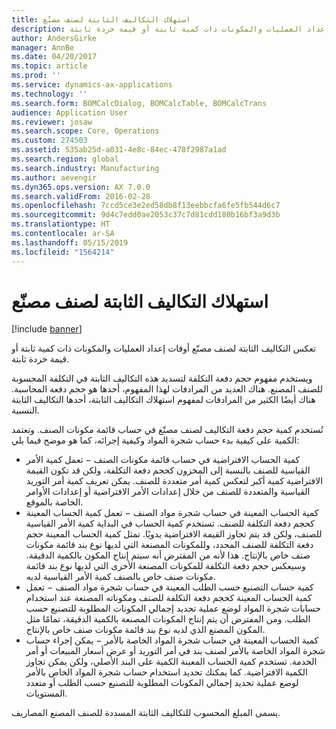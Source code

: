 ```yaml
---
title: استهلاك التكاليف الثابتة لصنف مصنّع
description: تعكس التكاليف الثابتة لصنف مصنّع أوقات إعداد العمليات والمكونات ذات كمية ثابتة أو قيمة خردة ثابتة.
author: AndersGirke
manager: AnnBe
ms.date: 04/20/2017
ms.topic: article
ms.prod: ''
ms.service: dynamics-ax-applications
ms.technology: ''
ms.search.form: BOMCalcDialog, BOMCalcTable, BOMCalcTrans
audience: Application User
ms.reviewer: josaw
ms.search.scope: Core, Operations
ms.custom: 274503
ms.assetid: 535ab25d-a031-4e8c-84ec-478f2987a1ad
ms.search.region: global
ms.search.industry: Manufacturing
ms.author: aevengir
ms.dyn365.ops.version: AX 7.0.0
ms.search.validFrom: 2016-02-28
ms.openlocfilehash: 7ccd5ce3e2ed58db8f13eebbcfa6fe5fb544d6c7
ms.sourcegitcommit: 9d4c7edd0ae2053c37c7d81cdd180b16bf3a9d3b
ms.translationtype: HT
ms.contentlocale: ar-SA
ms.lasthandoff: 05/15/2019
ms.locfileid: "1564214"
---
```

# <a name="amortize-constant-costs-for-a-manufactured-item"></a>استهلاك التكاليف الثابتة لصنف مصنّع

[!include [banner](../includes/banner.md)]

تعكس التكاليف الثابتة لصنف مصنّع أوقات إعداد العمليات والمكونات ذات كمية ثابتة أو قيمة خردة ثابتة. 

ويستخدم مفهوم حجم دفعة التكلفة لتسديد هذه التكاليف الثابتة في التكلفة المحسوبة للصنف المصنع. هناك العديد من المرادفات لهذا المفهوم، أحدها هو حجم دفعة المحاسبة. هناك أيضًا الكثير من المرادفات لمفهوم استهلاك التكاليف الثابتة، أحدها التكاليف الثابتة النسبية.

تُستخدم كمية حجم دفعة التكاليف لصنف مصنّغ في حساب قائمة مكونات الصنف. وتعتمد الكمية على كيفية بدء حساب شجرة المواد وكيفية إجرائه، كما هو موضح فيما يلي:

-   كمية الحساب الافتراضية في حساب قائمة مكونات الصنف − تعمل ‏‏كمية الأمر القياسية للصنف بالنسبة إلى المخزون كحجم دفعة التكلفة، ولكن قد تكون القيمة الافتراضية كمية أكبر لتعكس كمية أمر متعددة للصنف. يمكن تعريف كمية أمر التوريد القياسية والمتعددة للصنف من خلال ‏‏إعدادات الأمر الافتراضية أو ‏‏إعدادات الأوامر الخاصة بالموقع.
-   كمية الحساب المعينة في حساب شجرة مواد الصنف − تعمل كمية الحساب المعينة كحجم دفعة التكلفة للصنف. تستخدم كمية الحساب في البداية كمية الأمر القياسية للصنف، ولكن قد يتم تجاوز القيمة الافتراضية يدويًا. تمثل كمية الحساب المعينة حجم دفعة التكلفة للصنف المحدد، وللمكونات المصنعة التي لديها نوع بند قائمة مكونات صنف خاص بالإنتاج. هذا لأنه من المفترض أنه سيتم إنتاج المكون بالكمية الدقيقة. وسيعكس حجم دفعة التكلفة للمكونات المصنعة الأخرى التي لديها نوع بند قائمة مكونات صنف خاص بالصنف كمية الأمر القياسية لديه.
-   كمية حساب التصنيع حسب الطلب المعينة في حساب شجرة مواد الصنف − تعمل كمية الحساب المعينة كحجم دفعة التكلفة للصنف ومكوناته المصنعة عند استخدام حسابات شجرة المواد لوضع عملية تحديد إجمالي المكونات المطلوبة للتصنيع حسب الطلب. ومن المفترض أن يتم إنتاج المكونات المصنعة بالكمية الدقيقة، تمامًا مثل المكون المصنع الذي لديه نوع بند قائمة مكونات صنف خاص بالإنتاج.
-   كمية الحساب المعينة في حساب شجرة المواد الخاصة بالأمر − يمكن إجراء حساب شجرة المواد الخاصة بالأمر لصنف بند في أمر التوريد أو عرض أسعار المبيعات أو أمر الخدمة. تستخدم كمية الحساب المعينة الكمية على البند الأصلي، ولكن يمكن تجاوز الكمية الافتراضية. كما يمكنك تحديد استخدام حساب شجرة المواد الخاص بالأمر لوضع عملية تحديد إجمالي المكونات المطلوبة للتصنيع حسب الطلب أو متعدد المستويات.

يسمى المبلغ المحسوب للتكاليف الثابتة المسددة للصنف المصنع المصاريف.





